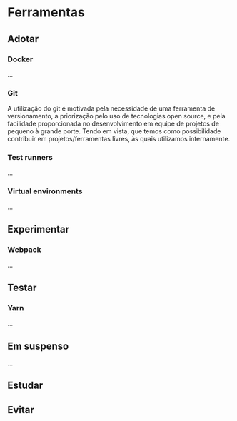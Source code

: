 Ferramentas
===========


Adotar
------

### Docker

...


### Git

A utilização do git é motivada pela necessidade de uma ferramenta de versionamento, a priorização pelo uso de
tecnologias open source, e pela facilidade proporcionada no desenvolvimento em equipe de projetos de pequeno à grande
porte. Tendo em vista, que temos como possibilidade contribuir em projetos/ferramentas livres, às quais utilizamos
internamente.

### Test runners

...


### Virtual environments

...


Experimentar
------------

### Webpack

...


Testar
------

### Yarn

...

Em suspenso
-----------

...


Estudar
-------


Evitar
------
